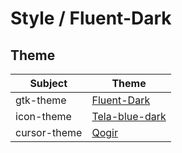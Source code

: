 

# Style / Fluent-Dark


## Theme

| Subject | Theme |
| --- | --- |
| gtk-theme | [Fluent-Dark](https://github.com/vinceliuice/Fluent-gtk-theme) |
| icon-theme | [Tela-blue-dark](https://github.com/vinceliuice/Tela-icon-theme) |
| cursor-theme | [Qogir](https://github.com/vinceliuice/Qogir-icon-theme/tree/master/src/cursors) |
